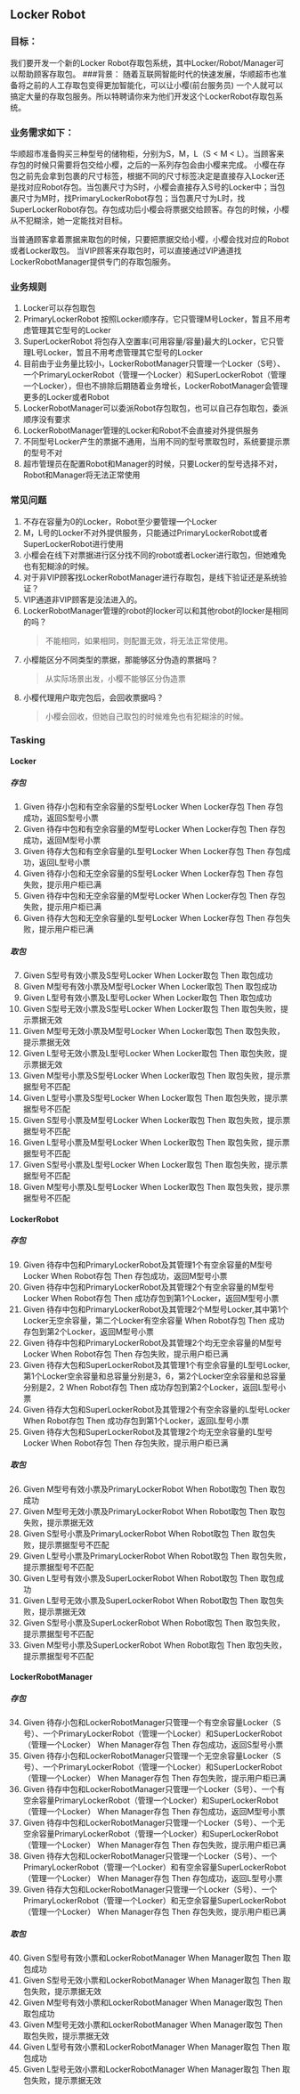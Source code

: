 ## Locker Robot

### 目标：
我们要开发一个新的Locker Robot存取包系统，其中Locker/Robot/Manager可以帮助顾客存取包。
###背景：
随着互联网智能时代的快速发展，华顺超市也准备将之前的人工存取包变得更加智能化，可以让小樱(前台服务员) 一个人就可以搞定大量的存取包服务。所以特聘请你来为他们开发这个LockerRobot存取包系统。

### 业务需求如下：
华顺超市准备购买三种型号的储物柜，分别为S，M，L（S < M < L）。当顾客来存包的时候只需要将包交给小樱，之后的一系列存包会由小樱来完成。
小樱在存包之前先会拿到包裹的尺寸标签，根据不同的尺寸标签决定是直接存入Locker还是找对应Robot存包。当包裹尺寸为S时，小樱会直接存入S号的Locker中；当包裹尺寸为M时，找PrimaryLockerRobot存包；当包裹尺寸为L时，找SuperLockerRobot存包。存包成功后小樱会将票据交给顾客。存包的时候，小樱从不犯糊涂，她一定能找对目标。

当普通顾客拿着票据来取包的时候，只要把票据交给小樱，小樱会找对应的Robot或者Locker取包。
当VIP顾客来存取包时，可以直接通过VIP通道找LockerRobotManager提供专门的存取包服务。

### 业务规则
1. Locker可以存包取包
2. PrimaryLockerRobot 按照Locker顺序存，它只管理M号Locker，暂且不用考虑管理其它型号的Locker
3. SuperLockerRobot 将包存入空置率(可用容量/容量)最大的Locker，它只管理L号Locker，暂且不用考虑管理其它型号的Locker
4. 目前由于业务量比较小，LockerRobotManager只管理一个Locker（S号）、一个PrimaryLockerRobot（管理一个Locker）和SuperLockerRobot（管理一个Locker），但也不排除后期随着业务增长，LockerRobotManager会管理更多的Locker或者Robot
5. LockerRobotManager可以委派Robot存包取包，也可以自己存包取包，委派顺序没有要求
6. LockerRobotManager管理的Locker和Robot不会直接对外提供服务
7. 不同型号Locker产生的票据不通用，当用不同的型号票取包时，系统要提示票的型号不对
8. 超市管理员在配置Robot和Manager的时候，只要Locker的型号选择不对，Robot和Manager将无法正常使用


### 常见问题
1. 不存在容量为0的Locker，Robot至少要管理一个Locker
2. M，L号的Locker不对外提供服务，只能通过PrimaryLockerRobot或者SuperLockerRobot进行使用
3. 小樱会在线下对票据进行区分找不同的robot或者Locker进行取包，但她难免也有犯糊涂的时候。
4. 对于非VIP顾客找LockerRobotManager进行存取包，是线下验证还是系统验证？
5. VIP通道非VIP顾客是没法进入的。
6. LockerRobotManager管理的robot的locker可以和其他robot的locker是相同的吗？
    >不能相同，如果相同，则配置无效，将无法正常使用。
7. 小樱能区分不同类型的票据，那能够区分伪造的票据吗？
    >从实际场景出发，小樱不能够区分伪造票
8. 小樱代理用户取完包后，会回收票据吗？
    >小樱会回收，但她自己取包的时候难免也有犯糊涂的时候。



### Tasking

#### Locker
##### 存包
1. Given 待存小包和有空余容量的S型号Locker     When Locker存包       Then 存包成功，返回S型号小票
2. Given 待存中包和有空余容量的M型号Locker     When Locker存包       Then 存包成功，返回M型号小票
3. Given 待存大包和有空余容量的L型号Locker     When Locker存包       Then 存包成功，返回L型号小票
4. Given 待存小包和无空余容量的S型号Locker     When Locker存包       Then 存包失败，提示用户柜已满
5. Given 待存中包和无空余容量的M型号Locker     When Locker存包       Then 存包失败，提示用户柜已满
6. Given 待存大包和无空余容量的L型号Locker     When Locker存包       Then 存包失败，提示用户柜已满
##### 取包
7. Given S型号有效小票及S型号Locker       When Locker取包       Then 取包成功
8. Given M型号有效小票及M型号Locker       When Locker取包       Then 取包成功
9. Given L型号有效小票及L型号Locker       When Locker取包       Then 取包成功
10. Given S型号无效小票及S型号Locker      When Locker取包       Then 取包失败，提示票据无效
11. Given M型号无效小票及M型号Locker      When Locker取包       Then 取包失败，提示票据无效
12. Given L型号无效小票及L型号Locker      When Locker取包       Then 取包失败，提示票据无效
13. Given M型号小票及S型号Locker      When Locker取包       Then 取包失败，提示票据型号不匹配
14. Given L型号小票及S型号Locker      When Locker取包       Then 取包失败，提示票据型号不匹配
15. Given S型号小票及M型号Locker      When Locker取包       Then 取包失败，提示票据型号不匹配
16. Given L型号小票及M型号Locker      When Locker取包       Then 取包失败，提示票据型号不匹配
17. Given S型号小票及L型号Locker      When Locker取包       Then 取包失败，提示票据型号不匹配
18. Given M型号小票及L型号Locker      When Locker取包       Then 取包失败，提示票据型号不匹配

#### LockerRobot
##### 存包
19. Given 待存中包和PrimaryLockerRobot及其管理1个有空余容量的M型号Locker      When Robot存包       Then 存包成功，返回M型号小票
20. Given 待存中包和PrimaryLockerRobot及其管理2个有空余容量的M型号Locker      When Robot存包       Then 成功存包到第1个Locker，返回M型号小票
21. Given 待存中包和PrimaryLockerRobot及其管理2个M型号Locker,其中第1个Locker无空余容量，第二个Locker有空余容量      When Robot存包       Then 成功存包到第2个Locker，返回M型号小票
22. Given 待存中包和PrimaryLockerRobot及其管理2个均无空余容量的M型号Locker      When Robot存包       Then 存包失败，提示用户柜已满
23. Given 待存大包和SuperLockerRobot及其管理1个有空余容量的L型号Locker,第1个Locker空余容量和总容量分别是3，6，第2个Locker空余容量和总容量分别是2，2     When Robot存包       Then 成功存包到第2个Locker，返回L型号小票
24. Given 待存大包和SuperLockerRobot及其管理2个有空余容量的L型号Locker     When Robot存包       Then 成功存包到第1个Locker，返回L型号小票
25. Given 待存大包和SuperLockerRobot及其管理2个均无空余容量的L型号Locker     When Robot存包       Then 存包失败，提示用户柜已满
##### 取包
26. Given M型号有效小票及PrimaryLockerRobot     When Robot取包       Then 取包成功
27. Given M型号无效小票及PrimaryLockerRobot     When Robot取包       Then 取包失败，提示票据无效
28. Given S型号小票及PrimaryLockerRobot     When Robot取包       Then 取包失败，提示票据型号不匹配
29. Given L型号小票及PrimaryLockerRobot     When Robot取包       Then 取包失败，提示票据型号不匹配
30. Given L型号有效小票及SuperLockerRobot     When Robot取包       Then 取包成功
31. Given L型号无效小票及SuperLockerRobot    When Robot取包       Then 取包失败，提示票据无效
32. Given S型号小票及SuperLockerRobot     When Robot取包       Then 取包失败，提示票据型号不匹配
33. Given M型号小票及SuperLockerRobot     When Robot取包       Then 取包失败，提示票据型号不匹配

#### LockerRobotManager
##### 存包
34. Given 待存小包和LockerRobotManager只管理一个有空余容量Locker（S号）、一个PrimaryLockerRobot（管理一个Locker）和SuperLockerRobot（管理一个Locker）    When Manager存包       Then 存包成功，返回S型号小票
35. Given 待存小包和LockerRobotManager只管理一个无空余容量Locker（S号）、一个PrimaryLockerRobot（管理一个Locker）和SuperLockerRobot（管理一个Locker）    When Manager存包       Then 存包失败，提示用户柜已满
36. Given 待存中包和LockerRobotManager只管理一个Locker（S号）、一个有空余容量PrimaryLockerRobot（管理一个Locker）和SuperLockerRobot（管理一个Locker）    When Manager存包       Then 存包成功，返回M型号小票
37. Given 待存中包和LockerRobotManager只管理一个Locker（S号）、一个无空余容量PrimaryLockerRobot（管理一个Locker）和SuperLockerRobot（管理一个Locker）    When Manager存包       Then 存包失败，提示用户柜已满
38. Given 待存大包和LockerRobotManager只管理一个Locker（S号）、一个PrimaryLockerRobot（管理一个Locker）和有空余容量SuperLockerRobot（管理一个Locker）    When Manager存包       Then 存包成功，返回L型号小票
39. Given 待存大包和LockerRobotManager只管理一个Locker（S号）、一个PrimaryLockerRobot（管理一个Locker）和无空余容量SuperLockerRobot（管理一个Locker）    When Manager存包       Then 存包失败，提示用户柜已满

##### 取包
40. Given S型号有效小票和LockerRobotManager    When Manager取包       Then 取包成功
41. Given S型号无效小票和LockerRobotManager    When Manager取包       Then 取包失败，提示票据无效
42. Given M型号有效小票和LockerRobotManager    When Manager取包       Then 取包成功
43. Given M型号无效小票和LockerRobotManager    When Manager取包       Then 取包失败，提示票据无效
44. Given L型号有效小票和LockerRobotManager    When Manager取包       Then 取包成功
45. Given L型号无效小票和LockerRobotManager    When Manager取包       Then 取包失败，提示票据无效